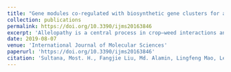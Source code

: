 ```yaml
---
title: "Gene modules co-regulated with biosynthetic gene clusters for allelopathy between rice and barnyardgrass"
collection: publications
permalink: https://doi.org/10.3390/ijms20163846
excerpt: 'Allelopathy is a central process in crop–weed interactions and is mediated by the release of allelochemicals that result in adverse growth effects on one or the other plant in the interaction. The genomic mechanism for the biosynthesis of many critical allelochemicals is unknown but may involve the clustering of non-homologous biosynthetic genes involved in their formation and regulatory gene modules involved in controlling the coordinated expression within these gene clusters. In this study, we used the transcriptomes from mono- or co-cultured rice and barnyardgrass to investigate the nature of the gene clusters and their regulatory gene modules involved in the allelopathic interactions of these two plants. In addition to the already known biosynthetic gene clusters in barnyardgrass we identified three potential new clusters including one for quercetin biosynthesis and potentially involved in allelopathic interaction with rice. Based on the construction of gene networks, we identified one gene regulatory module containing hub transcription factors, significantly positively co-regulated with both the momilactone A and phytocassane clusters in rice. In barnyardgrass, gene modules and hub genes co-expressed with the gene clusters responsible for 2,4-dihydroxy-7-methoxy-1,4-benzoxazin-3-one (DIMBOA) biosynthesis were also identified. In addition, we found three genes in barnyardgrass encoding indole-3-glycerolphosphate synthase that regulate the expression of the DIMBOA cluster. Our findings offer new insights into the regulatory mechanisms of biosynthetic gene clusters involved in allelopathic interactions between rice and barnyardgrass, and have potential implications in controlling weeds for crop protection.'
date: 2019-08-07
venue: 'International Journal of Molecular Sciences'
paperurl: 'https://doi.org/10.3390/ijms20163846'
citation: 'Sultana, Most. H., Fangjie Liu, Md. Alamin, Lingfeng Mao, Lei Jia, Hongyu Chen, Dongya Wu, Yingying Wang, Fei Fu, Sanling Wu, Weidi Wang, Chuyu Ye, Qian-Hao Zhu, Jie Qiu, and Longjiang Fan. 2019. "Gene Modules Co-regulated with Biosynthetic Gene Clusters for Allelopathy between Rice and Barnyardgrass" International Journal of Molecular Sciences 20, no. 16: 3846. https://doi.org/10.3390/ijms20163846'
---
```

